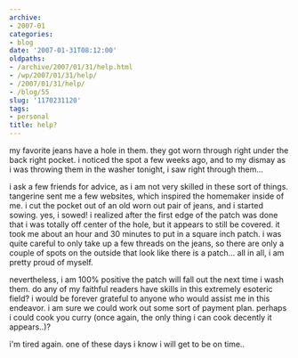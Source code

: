 ```yaml
---
archive:
- 2007-01
categories:
- blog
date: '2007-01-31T08:12:00'
oldpaths:
- /archive/2007/01/31/help.html
- /wp/2007/01/31/help/
- /2007/01/31/help/
- /blog/55
slug: '1170231120'
tags:
- personal
title: help?
---
```


my favorite jeans have a hole in them. they got worn through right under
the back right pocket. i noticed the spot a few weeks ago, and to my
dismay as i was throwing them in the washer tonight, i saw right through
them...

i ask a few friends for advice, as i am not very skilled in these sort of
things. tangerine sent me a few websites, which inspired the homemaker
inside of me. i cut the pocket out of an old worn out pair of jeans, and
i started sowing. yes, i sowed! i realized after the first edge of the
patch was done that i was totally off center of the hole, but it appears
to still be covered. it took me about an hour and 30 minutes to put in
a square inch patch. i was quite careful to only take up a few threads on
the jeans, so there are only a couple of spots on the outside that look
like there is a patch... all in all, i am pretty proud of myself.

nevertheless, i am 100% positive the patch will fall out the next time
i wash them. do any of my faithful readers have skills in this extremely
esoteric field? i would be forever grateful to anyone who would assist me
in this endeavor. i am sure we could work out some sort of payment plan.
perhaps i could cook you curry (once again, the only thing i can cook
decently it appears..)?

i'm tired again. one of these days i know i will get to be on time..

